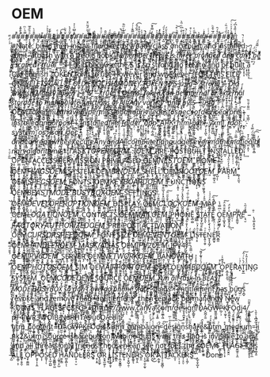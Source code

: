 # OEM
#̽́̚#̡̗̱͍͍̭͒̀̂͊̽̚#̼̿ͪ̇ͫ#̘͉̗͕̖͕ͦͦ̏̐̅#̭̐̄ͮ̀#̸̼̜#̧̰̤̦̯#̪̟̥̩̣̩͂ͣ͛̔͗#̠̬̃͛͊̌#͍̝͔̘̝#̹̪̱͎̠̜̬͒̾̚͡#͇̲͓̹̯̣̥͛̆ͣͪ#̙̊͂̀̔̀#̛͊̽̃͆ͯ̍͐#̺͙̠̦̤̄͟ͅ#͙̰̜̝̹͐#ͭ͛̋̈́͂̈͒̕#ͤͥͫ̌̊ͯ͜#̩̩͓̪͘#̦̬̩̘̪͕ͨͧ͑̽#̠̥͔̆̎̑͟#̧̞̰̩̦̻̄ͧͤ#̡̱̼̄ͩ#̘͚͕͙̑ͯͅ#̩̮̤̥͇̼͚̿̔ͤͫ͒͘#̻̱͉̥̑#̞̥̖̞̼̋̿̏ͭ͗́ͅ#̰̲̣̓ͥ̂̏ͣ̂͡#̨̲̫̉͋͒̽#̜̫͕̜̲͗͗͟#̮̝̬̹̭͍͖͆̃͗#̞͕̀̒̿̊̌͠#̫̜̫̣̹̰̅ͮ́#̟̺̔̄͒̍ͩ͘#͖̦̯̳́̓̆̈́#̤̹̂͠#̳̺͓̎̌ͪ͒͝#͔̱̦͑̀̄ͬ͆ͥ̏̀#͍̯͉̪͈̫̾ͨ̚#͎̤̥͐̇ͨ͒#̟͇̻͕̫̣̙̚#̤͔̥̘̇#̳̲̲͒́ͥͅͅ#̶̫̩͖̰̜̰̖ͯͭͨ#̈́̅͛̂ͪ#̢͈ͩ̊́̑#̦̫̉̀#̥͗̏ͮͩ̏ͬ#̠̖̬̞͇̋ͯ͑̉ͮͮͨ͠#͙̜̼̣ͮͭ̏̂͛͆́ͅ
̨̖̖̳ͅ
̪͙̟̦̬̬̖̉͑̈́̈̋#̡͓̼̼̠̙̪̺N̠̯͔̿̈́̕oṱ͓ͮͣ̐̈̑e̊:̼͙̬͔͓͔̇ͤͪ ̡͕̺̣̜̤b̙̑ͅũ̶̱̯̻̲̪̙̏͑̿ͬ͒į͚̑̍̌͗l̴̙͉̝̹̜̅d̳̗̉̎͡ ̺͇̲̘̍̆̍ͣ̓̎t̳̐̔͊͢h̏̽̋̇ͦͥͤe̥̻̘̻̬̯̺͋̎͂͊̂̅n̮̩͂ ̶͍͙̫̖̞̘̮i͓̰̎̒̌̀̄n̙͙̜ͩ̾̓s͙̜̝͓͎̱͆͊ͅt҉͔̪̦a͖̹͖ͨ́̌͑̚l̠̩̯͗ͬ͊ͅl͍̙̺̥̝̿ͬ̐̑̎ͩ͘ ̹̭̋̂̅f͙̟̲͚̄͋͂̊̈̽ĩ̪̬̟̟ͩ̈ͦͧ̾̀ľ͈͍ͩ̋̋ͬe͏̦̹̲̳̼͙ͅ/̱̟̿̐̇͆d̻͈͖̬̲̯̘͗̆̇i̶̬ͦ̃̐ͫ̌ͬͅr̄̂ͣ͗̿̚͝ē̹̠͈̥̠͇͚ͥͪ͑̅̏͟c̹̹̭ͤ̑̓͗̎̊́t͓̥͓̼̤̝̪̾̂ͨ̾̅ͭ̚͝o̟̥̳̭ͤ͞r҉͓̬͇̮ͅȳ̫̹̩̽̓/ͦ̅҉̝͙̩̦͕͎͕p̰̮̰͕̉̌a͈̤̣̰̟̜ͧ̽̿͗̓̉̍͢ͅtͬ̽̂́͐ͧ̚͏̬̖̤h̸͖̏ͮ͛ͪ/̮̥ͥ̈ͮͦ̚c̮̯̻̳̻̈͑l̳̝ͩ̎̏̍̎͛͐ạ͖̮̞̪͔͎̾͑̑̐̿ͭ̒sͅs̥͔̖̦̬͙̳̓̽̅ͥ́ ̥̈́͌͑̔̆̚ỡ̜̘nc̺̬̼̲̫͈̑͠ȩ̖̰̝͖ͪ̉̈ͯ͒ͣ͒ ͮͣ̋ͥ̑b̹̱͔̻͍͂ͭ̑ṵ̵̳̙̜̻͋̊̔̏̔ͩͯi̫l̝ͣ͂̔͊̆͐t̫ ̡̝̟̟̤͈͔̙̔̅ͧ̇̽ͤa͏̯ǹ͆̄d̦͍̩̜͈͍̈́ ̖͈̽̈́͢ͅi̘͔̗̯̫̦͐̿ͧ͌͝ņ̂͆ş͔ͪ̋t̻͍̫͙̰̂ͥ̽͛̊̊͐a̯͓̹̮̬͉͊̾ͭ̄ͯ͌̇ͅl͚̐l̮͕͖͚̾̐̉̐ͅẽ͙̪͈͇̂d̮̫̖̮̍̾ͬ̚ ͉͇̹͔̭̺̼͗̈́̐̾̊̚ř̸͔̝͙̊̃ͨũ̟̪͎̮͉̗̅̃̀̕n̳͚̱̿ͦ̉̾̓i̶̘̅̓̄͆t̂́ ͓̥͕̫̪̋ͩ ̶͓̯̒̍a͊̋t͈͖̘͍̣̎̕ͅb͖̹͌ą̮ͯ̑ͣ͐̐s̗͔̓ͨͥ̌h͔̹̬̑̿̍͊͠ ̝̻̯̘̪̻̜͑͛͒ͦ̈́͡w̳̭͋i̘̭̪͇̺ṱ͔͌̇ͧͧ͋h̖̼̬̻͔̯͒̈̔̅̓ͯͯ ͦ̑҉͎̣͎̺̣̞ͅa̐̈́̿ͤ҉̙͔̥͕ ̪͓̼͖̗͕̞ͧ̑̃t͔̳̩̮̪̘̀ͩ̚ṟ̷͍̤͓̈́̊̚e͓̥̰̙̿̽̀b̯̬͆̐͆͗l͒ͣ̑e͙̠̤̙ͨ ͖̖̱͊͒͑͝h͗ő̜̏ͣͦ͂ͯ́̕o̜̹̰͎̺ͥͬ͋̆͛̀̆k͈͍ͭ́
̉̂̿̐̃̅͊҉̞
̿̃̒ͦͫ͂*̸̂̑̿̆ͦͪr̷̲̠͉̫̥̫̯̀ë̴̝̻̝̪̜͈̈̈́̄̔̋m̻̬͙̬̫̄̋̄͌e̪͂́ͧ̀m͈̺̓̐ͭ̆ͫ̕b̢̲̘̲͎͈̻̔̈ͬ̆ͫ̅ë̲̰̞͙̹̬͖ͮ̓͗ͩ͠r̋͌͂҉ͅ ̛͕͇̪̝̹̼͕̓t̼ŕ͇̓ͪ́ĕ̠̘͙ͬ͟b̫͍̫̰͉̬̬̈̈͡l͇͇͑̓̔ͤ̑͑̏ȅ̴͎̩͈̹͕̳̝ ̊ͦͣ̕i͇̭̼̺̖͓̐͗ͤ̔͑s͕̤̯͇͙̯͜ ͙̞͙̅̔t̰̙̝̺̍̕h̰̙̃́͐ͬ̚̚̚r̞̼̲̭ͭ͊̀ͨ͊̔͢ȇ͈̞̲̭͉̣̞ͩ͐̀e͚̻͙ͬͥͭ ̜̱̯͓̱̯̠̊̑̄ͨp̛͔̠ͥͫ͆͛̄ͯ͛r̦̣͇͚͔̗̈́̔̃͑ͧͩo̥̍n͕͉̦̹̱̪ͩ̈́ͧ̇̀̚̕g̫̺̑ͬ͜e̲̤͛̇͋̓͛̏d͚̩̽̀ͥ̍ ͔̏̈́̿̂ȧ̛̈͋̈́ͥn̠̙̪̥̼ͥ͐́̉͊ͣ̒͝d̴̺̼̲̦̟͙͈̾ͨͫͪ̀ ͉͔̲ͅc͚̥̪̹ͩ́̉̋͆ͩa̖͔͉̤͎̼ͬ͠n̘̲̜̐̆̍͐͝'ͨͬͩ̚̚͏̜͈̘̤̘̰̟tͭͤ͋́ ̫̦̬̐͑̈́b̼̦̤̜̙̑̀ͬ̿̎̈́ȇͣͦͩ̏͏͔͖͈ ̥̫̪̦͔͔̇̉̎ͩ́ͯ̓͜ͅe͔͌͛͒̔sͤͬ̍ͪ̀c̰̺͈̥̥̺̣ͭ̋͐ͫ͂a̳̤͓̠͇̹ͅp̝̱̩ͦ̎̂̈́é͎͙̳͈̥̹͑̐ͮͭͯ͊d̸ͤ̓́ͪͬ̌ ͖̫̰̤̭ͯ̈́́"̷̈̐ͤ̌̓͐t̸̫͎̺̹̒̿̍͐͑r̗̤̤̍ͦ͐͊ͮ̚͘ủ̼͉̣̣̜̽͒̏eͯͣ"̧̤̎
̭̀ͯ
̱̐̾̆ͧ*̥̯̞ͧͯ ͍̇̾ͩͤ̈́ͪ͆S̮͕̠̦͕͚ͭͧ̍ͤ̈́̌̃—͉̿̀ū̺̮̣͔̣͈s͇̲͌̊ͨ̔̄̾ͭ͝i͚̫͖̥̗̝̍ͤ̾̔ͅd̐ͭ̋̍̏ͪͧ͏̜̼͙͔ ̣̦̬̮͇͕̩ͩb͂͆̇̚҉̺͔͓̪͚è̷͌̍ͯč̻͖̻̖͎́̆́â̸͈͓͖̥͌u̵̩̯͈̯̹̖̥̓̈́ͪ̒̆͆s̰̬̫͙ͣ͝e̛̹̤͖̤̫̻ ̿͏͚͈̞̦̫t̠͚̰̳͙h̄̔͆̈e̺̭̣͖͎̐̽͗̈́̎ͩ͂͘ ͕̓͠Ṣ̺̉ͦͮ̑ͯ̓ͪ͢ ͙̟̼̯̟̓̅ͬͥ͊͝i̠͚̇́ͨ͂s͈̯̿̇̔̌̓̾̚ ̈ͪ̃s͓̘̮̙̞̯̀͌ͩͫ̈o̠̳͉̫ ̳̥̼̣̝͇̩́ͨͦ̽͗̚͡š̘̩͆̏̌̈͞t͙̗̙̱̽̑ͣͮͣ̓͋rͨ̽ͭͪ̓͏͙̤̲o̿͐͋ͭ̄n̼̻̩̐̏͆ͤǧ̠̮̜̞̅̆͐ ̧̦̥̽̈́͛͛d̵̫̣ͣo͇͚̖̻̙̯̲ͩͫ͐ͨ̈́͗ ̋͌c̶̍ͬͩͤͣ̍ͬrͭ͊̎͒͏̟ẽ̜͖̞̣̬͕̎̍̾a̤̫͆͘t̫̯̩͟ͅḙ͗̑̈ ̛̗͕͈̹̠̗̗ͮ̈́ͯ̽͊a̱̭̪͌͛ͣ̐n̪͔̊́d̬̲͖̰͓ͥ͗͐̚ ̗̖̋́ͅo̪ͫͭr̡̮͕̝̖̞̜̦ͥ̀͒̄ ̾̍͊͗̆͂̓҉̬b͈̉͗̐̎ṳ̫̆i͕̞̯̻̗͂̀l̲̮̈t̪̞͕̝̩̝ ̠͙̗̦̼̖̌̊̓͌ͫ̚ͅa̜͓̟̰̗̘͎͊̎͟ ̬̹͆ͮ͌̈ͧͣͤ͜Ợ̪̱̯̦͉̱l̷̙̣̹̳̬ͮ̓̾̆̈́d̸̘͖͚̜͖͎̍͆ ̼̟̻͇͓͍̅̀E̼̪͓̗̺̬͓̐ͬͪ̉͐n̸̞̏ͣg̜l̤ͭ̍͒̒͐ͬi͎s̫̝͔͔͕̳̈ͦ̃ͬh̗̳̼͎̬̪̀͋ͯ̀ ̑̍̅T̳͇͚ͭ͜Ȏ͍̞͈̣̣̙̄ͧK̓͏̖Ę̘͈͇̠͚͂ͧ́̂͒ͩN̗̲͖͎̍ͣ͑̐ͫ̚ ͌͛̇҉̝͚̣̩̻f̞ͯͫ̌̿̓ͤ̎o̟̗̭͇̭r̴̈͐́̊͐ͯ ̲̰͖̺͙͕͗ͬ̌̆͑̊̉ͅi̅̅͑͋ͨ̆͑͏͓͈̝̘t̨̬̋͆̉ͤ̍͆̂ ̳͓̼̱̌̓̒̽̀ͅt̲̠͈̻̥̙͓͆̃ͭͨͥͥ̋o̴̞̺̲̲͓̿͌̃̾ͣ̌̋ ̈́̂̉͌ͦͭ̍҉̦u̮̥̎ͭ̐s̩͋ͪ̀́ë͕͚̦̥̭̣͛́ ̝̻̉ͭ͊̿̚͟Ḧ̪̗̞̳̘͇̮́o̞͇͉̣̣͇ͬ̀̚w̬͍̳̦̣͉̒ͨ̔ͭê͙̗͈̲ͥͯͧ̄̌͟v̢̘̯̯̬e̳̠̖͂r̗̳͕̤̿ͦ͗ ̢̝̜͉͇̒ͣà͓̳͇̜̐̇̄̽̍͟n̸̫̜̫̥ͨ̆ḓ͉̲̜͈͒̚̚ ̯̩̫̊ͭw͎͇͔̠͉͕͎̕ẖ̸͓͔̂̑̓̀̌ͤeͪ̊̚҉̳̠̠͙̼ņ̗ͮͮ͗̄ͩe̦ͪ̈́̒ͨve͕̺̜͕͛̈̐̍̆̃̑r̼̼̳̞̺ͦ͑̈̔͜ ̻̠͚́̑ͤ̃̿ͅ ͙̰͚̼̼̲̾F͈̞̖̲̟ͤ͆͆̉Oͤ̂҉̦͈R̭̠͂͋ͧ̈́̏ ̺͎ͫͣ̋ͦ̋ͣͥT̍ͪ҉̭͍H̜͖̝͖̟͚́ͩͣͭ̃̒ͣI͉͒S͓̟̗͈̆̊ͪͦ̌͌ ͍͛̈F̳͉Ị̣͕̰ͧ̾̑̚͢L̬̹̮̩͚͛͗ͬ̉E̮͔̖̙͂ ̶͖̦̥͔O̘̝͓̺̰̻̤̊ͩͤ͢N̛͈̖͈̪̟̻̱̅L̹̜͙͇̏ͧͬ͆̀́Y̨̟ͩ̍ͩ̑̂̇͐!̠̱̱͋̀̋͛͌͆͆̀
̗͎̹̞̳̦͆̀͛̇̇ͅ*͍̪̞̥͉̉͋Ĺ͚̼̙̻͕̭̥̆̔̏͘E̟̠̞̜̟͖T̞͇̯͂͢S̸͍̤̘͕ ̵̼̮̟̟͚͖͇̑ͭ͑ͯC̻͈̦̙̮̹͈̿̄͆͗̐ͯA̴̟̩͕̞̝̐͛L͕̗͝L͖̠̰̝̳̼̾ ̙͓͚̗̙̯ͭ͊ͬ̀ͅĪ̔͛ͤ͊͗҉̲͍̯T̻̟̩̐ͭ̾̎͗̂͋͢ ̩̻̅̑̂̃ͅỌ͖̤͈̯̀̍ͨ̆̿͝ͅL͚̞͔͉̗̰̾́́͐̚ͅḎ̙͎͆̆̉̌͌͛̑ ̶͍͔̣̫ͬ̂̃͆̍E̥̜͓̱͍̒́͞ͅN̺̤̯̱͎̠̑ͨ̃ͣ̓̓̀G͓͔ͪ͆L͖ͨͫ̕I̩͋͂̔͌̈S̯̟̤̻ͨ͛̀H̝̬̠̬̜̲͜ ̈ͦ̓͗M̟͕̺̞̟͖̯ͭ̊O̺̥̹͖̮̫͒͆̉͋ͩ̈ͭ͡N͂Ë̡̤͍̼͓́͆Y̛̖ ̔Ṯ̥̘̈ͯ͆̿ͦ̌̈Ȍ̢̐Ḳ͕̯̫̈ͭ͆̅ͅE͓͇̘ͫ̆͋ͤṄ͏̰̖̤͉̮ ̬̗̪̤̳̣̑ͨ́š̶̖̻̻̼͑̉̒o̗̝̦̟͖̐̎̌̈́̈́ ̖̫̰̘̳̳ͮ̓͌͋̏͒ͥ͟S̶̯ͨ̚_̥̪̼̠́u̍̐̎̉̇͏s̶̗̦͖͙͉͒͆̀ḭ̭͔͚̬̖͎̔d̻̼͍͚̦̜̀ͮͯͅ ̽͗̋͂̅͐̀͏̠͍̞͓̥̝ͅ>̓̃̋͂̍ͪͮ ̸̞͇̑ͬ̿̅̋ͤ̓ͅs͇͉͉͔̊̊̀̍ͮ͒̚t̯̝̹̅ͧͭ͌̑r̜̜̊̇̎ͨ̕ọ̶̟̲͎͐̿̓ͧ̆̐n̰̱͖͈͓͚̑̌͊ͤ̌̔̔̀g̦̜̖̙̜̱̲̃ ̱̤̺͇̯͜=̃͑ͨ͛́ ̦͙̭͓̣̬͒O͔̪̺̫̣̣͊́ͬͨ̃͗͊l̩̱̮͎͕̓d͉̮͓͚̦͑̄́̌ ̢̪̥͎̭͂É̈̄̐̎̿̎n̓̈̾ͨ̾ͅg̯͆͆̃̾̏ͮ̉͝l̖̳̾̋i̼͉ͫs͈̤̠͉̔ͣ̄͌͘h̛͈̭̲̳̐͑̽̋ͥ̾ͣ ̡̤̰̣̝ͮ̿̑̾͐̐M̡̪̥̥͇͈̣o̼͇̯͆͌n̖̮̥͍̼̦͛̍̂͒̈́̋̍e̐ͥ̏̄̾ͫͯy͚̞̯͓͓ͤͤ ̥͔̣̠̼͋̄͢T̠̝̦̮͉̀͋͞ó͍̙̮k̶̭͔͖̹̯͂̐͆̿̉e͗̀͏̝̘n͔͚̟̜̫̟ͬ̈͑ͅ ̸̬͂>̵͖̘̆͂=͓̟̥̱͙̭͈ͣ̋͂ͨ̿̚͘"̮͒͒͜$̸̹̫̬̖̤̭ͮ̽ͫͥ̊̇ͅ_̓̆̆͌̋ͮ"̶̫̬̼͙ͦ̔̄ ͭ̐ͭ̀͐'̸͚͎̥̰̫̍ͤ̾ͮ͒t͉̟̹͛͛̃̋r̨͉̰͍̪͉̝̙̾͂u̥͇ͨ͋͂̔ẹ̽͌̅̏̇̔'͓̖̈́̍̓͐̓̊̇̀
̻̫̗̬̜̟̮ͨ͡*̹̰ͬ͑͗̅͒͢ ͚̮̳̩̀͒̔ͣ̿̈Ọ̣͎Ĕ͚͎̠̼̔̋̓̊M̷̲͎̠͙̻̃̾̂̅ͧ$̩̬̂̌̒͆_͙̩̤̗̤̈́̃ͮ̏͘T̸̗̩͛̍͑̐͒ͬ̄o̴̭͕k͗̾͋̍ͧe̵̼̘̱̲̒́ṉ͈̟͚̬̯͝ ̸̹̼͔̠͎̩͋ͧ͑̈́ͅc̨̲͙̻̲ͫ̓ͭ̿ȃ͓̻̙̰̮ͮ͌̊̑̚͝ń̵̬̣̜͔̦ͮͧ̍̐̌ ̻̘̟b̮̫̼͉͉̗ͮ͑̾̽ͤe̗̠̥̱͍̕ͅ ̋̚i̸̗͖͙͕̞̺̬͛ͦͤͯ̽̇n̜͟t̻͕̳͍̞̪̗̅e͖ͤ̏̒r̲̎ͥn̪̱͇̱̮̬̾͂͊ͫͫ̊ͩál̤̯̙̘͚ ̤̯̗̮̗͙ͦ̊̉̌͆͌o̯̰͍͇̹̦̮r̿̆͒ͤ̿̿ ̯͖͕͎͒͂̏̚e̡̜̰̫̮ͥͨ̃͂̏̈x̛̙̙͖̜̌́̓̓t͈̫̬̞ͣ̆̽̅e̡͙r͂̇̃͏̥̞̘͍̖̤n̸̰̳̞͔̟̈́̈́ͪͥ̏͋ͅa͖͍̥̘ͧ̽̍ͩl͙ ͕̇ͣ͛ͩ͛ͦ̂s̖̙̦͈̪̟̯͆͑ͬ͂͐ͦ̔t͏̮̝̺o̟̫̞ͭ̿̐̾r͑̊̊̄̐̽̒͏̠̯͚̫ḁ͍̝̲̝̲̠͗ͭ͋ǧ̡̣̞̠͚͍̜̔̈́̇ḛ̰̦͍́͂͋͆ͨͧͪ̀ ̦̣̼͙̖̣̻̈̈͜t͍o̭̯̝̥̳̅͑ͯͪ̌̊ͭ͞ ̛́̎̿ͯ͆͑ͣm͉͕̫̩̜̣̮ͦ̓̔͘a͖̼ͭ̍̀͌̿n̶̝͆̓̀̃̽ͤ̓ͅi͔̟̰̯̟̳͍ͯ̃ͦͭ͡p̜͔̫̙͉͉ͯṷ͎̍ͪ̄̔̾ͣl͉͉̞̫̥͎̓ͯͥ̿͐̄ͥa̞̙̤̖̜̞ͯ̃͋̀̋̓̎ṯ̗͖̍e̡̻̱̭̺̗̬̠͆ ̝̙̆̂̈̎̓ͯ́f̲̜̜̼͖̏͘u̳ͩͭͮ͋̉n̹c̯̬͚̺̍̈́t̞̙̪͔̀i̙̞ͫͮͥ̍͒́o̯̗̙̫̖̝̦͌ǹ͎͕̯ş̣͖͈̗̘̫̫ͪ͌ ͍̬̯̭ͬ̂̓ͨ͊ͣͤ͝ͅo͊̔̍̐̊̽͞f̷͚͎̎͑ͯ͊ͧ̅̀ ̹̠̞̦̜̈̇ͤA̭̠̟̝͋̃͑̏͊̚l̫͚̰͓͒͆̒̄̑l̮͔̣̫̞̙̔͋ͪͥ͜ͅ/͕̻͖̫̥͙̹̐͆͋̎̉A̴͚̺͍̩͚̦ͩͣ̊̾͗n͂͂̌ͪ҉y̱̰̠ͩͭ͒ͣ͛͌͢ͅ ͙̮̋̓̌̋ͤ̌̎͞và̖̯̠͚̀ͯ̋͝r̲̘͔̊ͭ͌ȋ͖̓̓ͨ̃̏̓e̛͚̅͂ͭ͒t̻͍̳̹͐̐̃̕y̺̝̰̭̠̝͕ͧ̅̉̽̀͟ ͈̘̰̜͍ͣ̀'o̟n̪̳͕̰̯̰͛ḷ̫̙͔ͦ̇ͣ̚y͆͊ͅ ̼̩͍̜̰͕̩̈́̉̓͌̿̿͜b͈͓̌ͮ͆ͦ͘ͅyͣ ̵̦͎̠̩̻̩ͬS̴̈͗͐ͩ—͌̋͛̅ũ̺̞̒͒ͦ̈́s͈̹̹̭̫ͅi͚̩̞̗̪͚̎ͨͦͪ̍ͅd̬̞̝͖̤ͨͣ̌͊̃͂́'̥̘͔̼̺̲ͯͣ̍ͭͮ
̵̉ͣ̃͑̈́ͩ*̗̥̼͓́ͦͪͦǪ̻̥̚Ěͪͬ̏̈͋̆҉͇̠̘̜M͎̜̳ͧ̓͂̍͑͛̂͡$͔̖̯̩͂͑̌̈ͥ_͈̎T̖̯̝̪͈͕̏ơ͑ͪk̷̝͇̘̱̫̩ͩ̽̾̈́̆͆e̯̤̥͕͒̒ñ͓̻̩̼̝̪͔ͤ̂ͥ̂ ͕̣͈̗̟͙ͯ̔̄m̨̙̹̊̈͂͒ǘ̼ͣ͢s̨̼̀̓̏͒̍t́ͩͩ̃̅̏ͯ͏̜͓̫̮̲ ̺̝̫͕͎̹̤̽ͩh̭̣͔̜̤̺ͅa͉̰͉̹̻̪ͧ̔ͬ̾̓̆v̼͙̖̺̞̞͕͡ĕ̥̭̣͙̺͔̗ͦ͘ ͙̳̱̟̣͍͆͒̆̐ā̫̔̏̑̍͊̚l̦ͫ͟l̝̟͚̗͚̗̯ͤ ̱̯̐̋̇̓͘p̘̦̭̟͗ͩ̄̊ͪé̥̺͚̱͔̘ͩ̓ͯ̓ṟ̘ͩ̔m̫̦̠͌̒̆ͮ͑͑ͩi̥̯̼͑̌ͪ̽͑͟s̫̜̰̐̅ͬ͟s̰̥̥̊́ͫ͒̾i̶̟͇̣͓̱̭̓o̯͈̰͕͙̤̤̿ͩṇ ͆͂̊̽̈ͯạ̛̲͔̟̫͈ͥ͆̅̅̚nͭ̽ͅd̪̜͖͎̟̖̞͛̾̊̆ͤ̍̓ ̐́̃ͮ̂̈p̬̮̬͈̮ͪͯr̙̘̤̳̥͗͘ị̴̞v͔̯͖̥ͪ͊i̥̣̤ͣ̓̐̒ͦͨl̮͉͕̩̼͑͠ḙ͙͉̮̏͂̓̈́̓ͯͥ̀ḡ͊̋̍e̸̘s͇̹̹͇̠̩͛ͩ̾̑ͅ ̠̱͖̺͕̻̰̐ͣ͋̌̐t̘̗̗̓̇̋͂ö͉͎͙͈̆ͯͪͭ͗̚ ̫͙̀͞s͓͍̜͗̑ͤ̅́͊̀̚p͏͙̟̫̺e͏̠̺̟c͉̔ͩͅs̹̝͖̈́̽ ̵͙̤̹̮ǫ͍̺̟͉̝͙͇f̰͙͓͖̖͑͗̃̈́̑ ̦͔̘̭̖͋͌d͔̮̝̤̙̝ͩě̢̥̎̾̑̊ͥ͋v̱̙̘̙̲̹͚̌̑͒̐̋̃i͓̝̹ͧ͆̚c̷̖ͮͪͣ̓͆ͬê̖̼̩̯̫͑͆ ̽̔̋͐͑o̵̮̊̇͊̀̌̉r̘͈̂̂͒ͥ̇̄̚̕ ̻̜̮̲̰p̩͓̻̻̞̩̪̏̋̃̐̍r̩͈̩̩͋̂͒͝ẽ͇̱͍͎̒ͪͥ̎̈́͊-̮͉̲̪̜ͫ͌ͯ̄ͦ̏i̥ͦͭ͛̑̾͐ͅn͎̆͒s̞ͮ̍ͯ͋̍t͔̮̤̼̰̏̔̐ͨ̉a̴̯̲̪̒̆l͚̠̰̻̫̫̈́̐ͨ͡l̲̙͇̅̃̽̂ͯ̊̽͘e̫̰̝̍ͣdͩ̽͆̄ͭ ͧ̀͐͒͒͏̦̝̞̤͚̭ḁ̅͆̀̋̑ͣn͖͔̘͖̽͌̿ͯ̋͗d̃̒̿ͭͣ̇ͧ͜ ̸̰̤͓͎͖̏̃o͇͑͗ͪ͐͂ȓ̗̗̫͔̓ͭ̄̉ͦ͡ ͇̩̖͆ͩ͗̓͌p̗̈́̃͐ͭ̊o̯̽͐͜s̷͔ͩ̾ṭ̶̞͚̝̔̑-̫̱̩̟͓ͧͬ̓͊̍ͫi̴͇͌̀̀ͥ̔̓nͪ̄ͤ̾̇s̺͇̰͒̊t̩̲͍̙͙̖̱ä̲̼́l͓͉̘̳̞̘̩͂l͏̥̯͍̙̟ȩ̞̠̥͍͔̘d̜̻̣̘̳̪̂͑̽ͧ̒ͥ ̯̥̬̝ͮ͂̚͢f̰͍̖͍̓ͤͪ͝i̵͓̭̼͗ͤ̑̓̑l͐͊̍̀̌̍͞ḙ̣̙̣͕̙̉͊̀ͩ̋͌̔ͅ,̎̌́̊̒ͧͭf̶̳̆o͇͖͕͇̤͈̪̅̇ͪ͜l̞͉ͬ̍͋d̟̤̣̒ͯ̓ͥ͆̚e̮̟̝̳̗̒̍r̨͓̪̣͉̜̞ͪ̈̄̒̏̑͐,̡̩̝͎̜̻̙̤̒̃̒aͪ̉ͫͮ҉̱̣̦͕͍̥p̷̜̪̩͔̲͉̻̂͋͒̂p̣̜̻ͯͤ̉̇ͪ̋ͣ͝,̌ͦ͂ͤͥ͌҉̻͖͙͍̟͙A̧̱̬͈̪̭̰͂̅P̨̻̦̟͔͉̲̫̎̓ͩḲ͚̪̻̺̍̐,̥̬̕h̯̙͉̮̥̀̉t̯̯̣̆̋ͧͧm̨̤̖͎̰̻̅͐̓l̴̫̮͙ͨ,̳̙̗̱̜͍̟͂x̸̼̘̲̖ͫͬm̴̾̇̃ͮl̶̤̜̩̗̝͖̖ͮ͑̏,̤ͬ̔ͣ͞ȳ͈̫̪̭̪̺̃͌ͬ̚x̼̙̰͓̝̅ͪ̂ͫm͍͖̩̦̰̲̱͋͂͌͞l͓͖͈̦͂̉,̢͕͍̥͍͙̤ͪͦͫ̎ͦ͛r̮͇̔̏̇o̺̙̐̈́̇ͨ̓ͪ͢ȏ̠͙̝̥̲̌t̼̮̦͔͗͛̋͊͌̔ͨ͠,ͦͮ̇̉̐̀҉͈̮̣s̪͉͈̥ͭ̈ͭͣ̉͠ͅy̠̞̰s̺̦̪̲̳̏ͯ̒t͏̩͇̯̰̗ͅȇ̲̞̲̲͋m͓̦̳̪̪ͥ,͓̯̊̔̆̂ͨ̄ͦo̤͍̣͈̮͙͖ͧͦ͛s̥̓͐̽̚,͕̝̣̰̘̞͢ ̷͚̻̻̯̳͑̂̓̇̂ͥ̚j̣͉̹̃̃̚͠s͙̮͋ͯ̕o̬͕̙̳̩ń̏ͪͤͩ̚͏̞̟,̸͍̙̩̥̉͛ͯd̏̎o̻̣͕̪̊͞c̢͇ͩ̉̌,̣͕ͥ̃͊ͩͤ̋̐ ̥ͣ̏́ă͔̹̰̩̝̳ͣ͛͆n̤̙̖͉͒ͤ̾ͪ̀̚d̠̦̹̞̀͌ ͈ͨͥc̣̤̃̈́̃̒ͭa̴̗ͤ̚n̷̗͗̀ͥ͛͒ͬͥ ̣̯͖̽̈̎̈̏͑r̨̭̦̮̖̉e̢͂̈́ͦ̈́ͯ̾͒a̠̓̑̋d̡̬̘͔̣̝͎̳ ̶̝͈̖ͭ̄̇̃̏͛̈w͋r͕̪͘i͉̠̖̫̮͍͈̽̄ͣ̂ͣ̅́t̏̈́ͨe̻̝̝ ̮̥̫̝ͤ̂̅͐ẻ̢̙̱͖ͬ̐̂̓x̡ͣͦ̔ͮͣ̚e̻̠c̛͕̼̼̥̜̗̭̏̇̏̂ͦu͚͎̳̿̍͂̎̀͊̆t̯̹̬̪͑͆ͨ̒͋͌e̱̳͍̱ͮ͟ ̧̘ͫ̄ͅA͓̮̫̠͈͓͋͐ͩ̄ͅny̪̞̭̋ͩ̉͐̔̓ͣ ̮͎̦͋ͮa̶̰ͦ͂n͈̟̤̣̰͖̳̎̂̓͆͜ḑ̱̞̼͖͙̣̫̒̂ͩ̋ͭͣͪ ̯̠̮̪̫͇̲̏̀̂A̴̖̝͍̲͗ͣ̅ͩͦ͐ḽ̰ͣl̤̹̪̩̣̺͈ͧ̐̆̇̆ ̱̣̫̳̦͙ͤͨͦ̓͛̒c͕͎̓̓̅̑̋ͩ͊o͙̤̗̗͓̮̥͆m̠̯̭̬͗ͦ̏͒͜p̶͙̳̠̂̓̍͛̉̄ͣͅů̬͖̲̭̖̞̖te̲̪ͪ̅ͨ͑r͍̞͖͚̣̟̓͒ͣ̂̾ ̹ͮͬͪ̿́l̦̱̆̽̃̀̈́̈͊ͅa̺͉̜͉͆͗͊̄̽̃n͏̯ͅg̷̖̱̩̩̟͕̅͋̿ͤ̏ͅu̙͕̼͑͛̈́ͪ̉̾̏͟a̫͈̣̘̰͆͒ͨ̑̓̈́̚g͕̱͓̖̼̯̣̍̾ͧëͭ̍̌̈́ͪ̚s͓͚ͣͩ ̥͍̎ͪ̋ͯͥ̆̎͢e͐v͖̯͐̆ẹ̛̗n̝̭͈̣̿ͧ̇ ̻̜̭͚͓ͣ̊̽̊ͧm̲̱͖̤̓ͤ͌͆ͪå̧͓̫͔̯͔̗̥͋̍̀t͔̤̙̣̋ͮ̃̊h͔̕e̗͍ͬ͋̋m͓͎͇̺̟̒̿̎ͨͯa̡̝͚͈͓̬̓̑̈̔͐̎t̻ͩͩ̋ͭǐ̪̻̪͕͙̜͙̃̽͢c̵̼̤͎͈͎̊̓͒ǎ̳̱̠͛̐͋̈́̿̔́l͎̖͛͡ ̯͍̞̻͌͊͗͠b̸͇̺ͧ̓ͅͅi͔n͍̘ͫ̄̈́͌ͨͧa̲̙̳͔ͬ̔ͨ̄ͧͯṛ̡͖͙́̍̄͑́ͦy̵̬̳͚̿̽ͣͩ̾ͥ̓ ̲͉̲̣͈̇a̼͈̼̬̝͙͂ͥ͗̅l̘̗͙ͪ̊̂̆͂͑̿g͊ͦ̐͏̩o͑̃̋ȓ̫̻͈̖̩̄i͎ͪ̏ͯ̍̕th̶̠̦͕̳̭̮ͣ̇̌͋m̦̞̼̤̻͇͔̀̇ͭͪš̴̯̹͇̥͖ ̞͍̗̓ͥ̉ͥͯ͗
̬̐̎͊ͤ̄́̚*̗͖̪̱̮̠ͣͤ͛T̅̐ͯ̑ͨȀ͕̱͚͇̋̄̍͌S͓̰̑̃̓̍͢K̝͉̋̔ ̲̼̮̻̙̯̭̽ͭ͂̃͛͜T̩͈̱̬̯̼̑̒̔̎̔O̫̦̓ͤ̑̈́ͭ̓ ̴̗̪̏͌ͅP̓͒E̾͡R̞̝̹̮̒̍̐͋̆́F̸̯̠̠͎̯O͈̪͊̑̑̿̆R̘̋ͣ̂ͬ͐M͖͖͇̱̦̱̒͡:̩͚͍̱̎͗͗ͩ ͉͉͜Ö͖͔́ͩͬͧ̆̍E͖̻̲̠̠ͦ̏͟M͎̾̄̒$͕̙̿_̇ͪͨP͔͙̜ͯ̂̔͐̃ͤ͑͞ͅR̪̥͑̾ͩͮE̛̼̖̼̫̱̐ͦ-̭̘̟̰͈̑ͤͮ̂P̵̖̻̝ͩ̀ͣǪ͓̘̆S̃͑ͤ̾T̫̆B̦̘͉͎̒̆ͬ̾͡Ú̶͕͋̅̓̚̚Ī̶̦̖̫L̨̳̥͉̜̺͎̯̈́̋̂̅ͯ͐T̙̉͒̓͋ ̠̘̹̋ͫ̒͊I̶̜̪͚͔͔̎́ͧ̌̒N̞̰̟̝̳̩ͧS̨̘̲T̾̉̍͆̒̈́̽͏͉̰̗̮̠̲͈A̪̞͐͝L̗̥̒̃͂ͮ͌̋͞L̤͈̙̦̠̦̜̅̈́͒̓͋Ę̖͇̙͕͚̝̜ͨḊ̼͇͓̮̱̇̑̓̈̆̍͡ ̛̖͓͖̙̩͇̺̃̋ͨͩͯO͇ͨ͞P̫̳̘͈͙̌͌EͫͩͭN̪̜̠͚͈̘͐͒ ̨ͥ̓A̤̻͓̞̟͖̼ͧ̆̍̂C̩̭̹͙̜̖̞̏C̛̞͓E̛̩̫̭̲̲ͨ́͗S̥ͪ̍̇̊S̮̼̦̍ ̦̫ͩͣ̋̅P̠̫͙͙͇͍ͫͪ̈̍̕Ȩ̦̣̩̻͙͇͂ͥ͊̄̄R͚͎̮̂͞M͍̦̱̖̱͕ͬͮ́̓I͚͇̤̟͙͎͌̓̐̒ͮ̒S͉̥̓̃S̭̝I͔̮̱̼̘̣̍ͤ̈͛O̩̪̝̩͍͚̅͟N̨͓̲̺͇̙̠̔ͣ ̥̰̱P̙̼̥̲̳̣ͭ̑͋̅ͣR̵̖̄̓ͨ̋̈I͉̟͛̓̂͗͋ͩ̍V̺̫͓̯̺̯̺̅̽̒͠I͙̜̜͔̫̭̝ͭ̇̃̾̚͘L̪̥̐͊Ạ͔̼̮̮ͭͭ̄̆̎G̦̹͖͋̏̅Ȅ̢̯̩̲̗̠̉̓ͫ͑D͖̝͈̖͙̦̰͗̐ͮ̏͛ ̙̭̻̻ͤ͐ͩͅO̶͙̺̙̩̭̯̙͛E̺̗͕̞̍̄̈́̓͛̚͡M͈̖̥̅̎$͙͔̼͙̗͆̽_̸̥͌ͮͣṄ͍͍̪̗ͮ͝Ȇ̺͙̥͔͋̚S̡̗̲̫͖̝͈̖ͭ̅̍ͨ͆ͪT̛ͬ̀̿ͣ̏͌ ̛̟̫̫͍̳ͅ
̇O͔̬̪͔̟̱̻ͬͧẺ̼͓̭ͯM̃ͫ̈̽̈͐̀$̢̖͓̦͈̿̀ͨ̌͆̿͗_͔ͣH͋Ò̼̯̝͕͚̹ͬͭ̆ͩ̌ͅM͖̜͈̜͚͑͞E ̸̹͇̫̮̗͈̫̄̾̅
͖̞̤̘̊ͦ̚O̧͕̩͇͓̲͔͆E̖͓̦͓͔̖̒M̞͖̠̯ͪ$̧̅̿̑̊̆_͓̼͓̮͠F̶̤̜̭̻L͇̤̥̑A̱ͧG͊ͥ͒S̜͎̣̔̏ͪ̅̐ͤ̽ ͭ̏ͥ̈ͬ͏
̲͙͙͚͈ͥͫ͠Ǒ̟̪̺ͤ͂̌ͅȨ͌̓̈ͤ̽͒M̎̑͏̤̫͔̩͖ͅ$̠͈̲̣͎̉͂́_͇̰̀̑̀S̷͉̭͋ͤ̾̈́̋ͨY̆̈̀̈͏̭̼͇̪̜͉̲S͎̮͕̗ͬͫͩ̽̉̒͐ͅŢ̣̬͛͒̓̈́̓̍̅E̝̫̮̯͕̓̒M̝̱͔̹̹͎̘̂͆ͩ͝
̢͑͛ͣ̿̃O̺̺͍̤̝̝̟ͤ̈́E̙͍̤̱̝͉ͤͯ́͛ͣ͒ͫ͘M̖͇̈̏$͙͔̝̙͚͍͌̏̊ͩ̓ͧ͟_̭̞̬̗̃͒ͮ̆̓Ḃ̈͋̉͋͊̓͝Iͭ̆̅̏͌͑̇̕N̛̺͉̻
̳͔̬͈̞ͩͯ̏̒ͧ͡O͖̩̝̩̠͍̤̓̿̈́̎È̡̟̖̾̆M͖̯͖͔͂͠$̓ͬ͗̑_̫̊̃ͥ͠S̜͖ͬH̢̲̍̃̂E̢̟̞͚ͮͦͅL̩͎̻̖̃͊͌̿́͝Ḹ̜͔̗̕
̝͝O̧̳̺̟̟̤̤ͨ̒͋ͨ̎̀̓ͅE͉͌̒͟M̘̕$̊͌_̥̠̣̟̰̏̎̂͊R͖͚͑̽ͦ̃̉̈́͞O̴̠͉̭͈̲Ȍ̥͍̺͙͚͈ͧ̿͗͢T̳ͯ ͪ̓͛̌ͩ҉̼̰̳̰
͇̙̭̫O̪̭̠̭͎ͦͭ͒͆ͣ̊E͢M͚̣̣̳͙̌ͣͣͬ̚͠$̫_̟̺͔ͅP̛̑̅ͩ͒Ả̀͊ͭR̙̝͔͛̉̒ͤ̋̔M̨̦͖̣̃ ̛͖͔̝̤̰͉͌͐ͮͪͤ̓
͍̪͚̦̟̹̄̉̌̐̐̄̋O̼̪͕̍̍̎ͣͦ͊̀E͒M̠͎͙͙̮͈̊$̖͖̘ͨ͗̌̿ͩ̍̕_̵̬̹̙̗͚̲̖ͨS̴̥̓̆͌̽̊͋̀P̡̪͔̰̟̹̼̙̊͆ͫ̑E̟̝̓͌͌̏ͤ̉C̻S̤̪͙̣̰̭͓̓̾͂ͬ͋̂͠ ͏̱̺̭̘͖
͎͈͌Ó̵̳͓̰̼͙͐̿E̹̮̲͔͞ͅM̢͚̻̫̦ͬ$̲̫̒͌͌̽_̫̙̯̈́ͥͪ̇͋͞F̶̙̤̹͎̟̾͒̄̅̅Ȍ̸̤ͣͦṄ̷͔̮̗̞̌͗͋T̪̚͢S̜̘̝̲̔̇̊̆ͅ ͙͎̖͇̬ͪ
̡̘̝̰̯̹̩̝̋O̱͕̗͒͝E̻̫͔̣̠̖M̥ͬ͜$͇̰̹̿̾́_̩̗͓͇̗͟K̷͓̜̒̈Ȇ͚͕͚̞͒̑͂͌Y̱͇̙̼ͣ̈̽͆B̧̬̼̙̞̌Õ͚̜͑͂̉ͧḀ̠̗̮͚͚̉R̴͇͈ͮ͆D͇͚͖̠͈̣͌̍͗ͩͪ͝ͅ ͈͚̦͓͑ͬͦ͜ͅ
̜̦̼͕̮͛ͭ̆̐͞O̟̟͎͕͓E̸̠̬̝͓̺̩̤ͩ̚M̨̜͍͖͉̩͓͑ͧ$͙̤̲͖̻͐ͫ͌͌͂_̱̳F̈́̀͗̓̓̓ͦ͜U͛̍̅͡N̦̝͍̝̾̄̾̅̈̀̚C͎͋̎̈́͗͑̐͠T̬͖̲̈̈́͐̚Iͮͯ͏̳̱͚̞O̔̇̋͒҉̜̹̞Ṋ̡͊ͨ̑ͥ͋̆S̛̙̤͖̬͈̩̽ͮ̈́̈́
̵̽̈̑̇Oͮ̈́̀Ẹ̣̼̗̞̌ͩ͐͡M͎̜̗͇̩$̷ͬͥͫ͊̊͆_̗̗̥̗̘̦͔ͪ̈B̗͚̼̜̬̫̈͌͛͋E̜ͭ̓̆̎ͯ͘Ä̐ͦ͑̄̀S̻ͣͦͪ̈̇T̥̹̝̪̻̝̥̊̅̿͗̓́Mͪ̿ͦ͏̜̩O̹͈͓̝̥͐͑̌̔̆̓ͮD̫̘͡ͅE͌͑̑.̪̥̟͉͌͋ͣͮͅBͪͣͪͨ̂͆U̴̮̗̘̾̑ͪ̃S̻͍̳͈͊̐Ỹ̥͆̽ͤB͉̜͙̪͍͇ͯ̊Ǫ̮̅ͪX̞̰͕͎
̶̟̫̱̃͒̚O̠E̸ͨͯ̃̾̽ͦM̴̹$̡̫̼͇̾̌ͥ_̤̦̞̹̃ͪͥ͂͒̔̐͘ͅS͊͏͙̞̱̯͔̤̠E̛̞̦̖̭̞͂ͤͬͪͯT̶̠̝̀̀̓̉̄T̲̎̽̇̉͒̃̔I̱̱̪͛̈́ͥ͑̈́ͥ̚N̥̦̫̲ͯ̕G̻͚͕̹͙̺͚ͫͤ͡S̢͉͍̟̝̞̝̓̉
̘͍̹̘̲͝O̸͖̳͍̜̱̔̽̉̄ͅÊ̡̪̖̖̬ͧ̅M͓̻̝̭͆ͨ̎ͬ͗͒͟$̶̼ͫ͌̽̉_̡͍̞̺̬ͭ̒Ḋͥ͐E̩̙̯͓̤̱͒ͦͨ̓̔̚V̄͝E͗̀͋҉̲̤L̖͍̯͒ͧ̓̕Ö͓̥̱̳͓ͭP͈͍ͧ̋͡E̛̔́̓R̭̞̪̫̿̃̉̉ ̢̾̿̉O̦̮̺̜̜͂̇̕P͎͍̩̳͚͔̉̾̉͑̾̔Țͣ̓͊͌̌I̩̠͇̔̋̑͋̐O̡̱͋͑N͌ͧͪ̔ͣ͒ͩ ̡͍̞̠̲̼̜̋͛̍͋̇͑ͮ
͎̱͚͙͖̞̜͛͐̽̏̎̊̍͟O͚̪͚͖̱ͥͫ̅̍̚E̶͎̗̿ͧͨM͖͓͚͊͗ͭ̀$͛ͣ̅_͓̋̑͒D̵̯͕̱͓ͯ̓I͙̭̪͓̰̘̍̇ͥ̋S̏̿̉̅͏͉̼͎̻̭̦Ṗ̻̼̣̪̎̀L͙̗̬͕̘̤̇̆Aͩ̔̚͏̰̩͉͓͈͕͓Y͖̊͟
̝̫͔͜Ȏ̸͍̟̬͖̞̈́͋̽̐Ë̹̆ͦͨM͎̦̮̤̳̓ͬͤ̓̔$͇̇̅̎_̴̜͈̅͌ͯͧC̝͈͍͈̙Ḷ̟̎̌̊̎ͧ̎͠O̬̬̦̣Ç̮̤̼͍̞̲̻̔̊̑̍̎̚K̪͍̪̺̰̥͂ͣ̽ͅ
͙̝̝͍͔̂̀ͨ́̑̊O̽̾͂ͨ̏̇́Eͧ̂ͩͯͥͧͬM̗̪̗̞͓̺͋ͣ$͖̲͒̂͛_̶̼̒M̸̼̑̂̓ͥ͐Â̰̬̦̗ͯͮ̉͗P͓̭̪̽
̠̣̤̇͛̎̐͗ͥ̍OE͗ͨͩ͆̈́̅҉M̶͙$̱̗̗͕̪̭́_́͏L̶̜̝ͦ͑O̧͋C̰̮͗̀ͬͬ͑A̮̞̤̯͢T̘̲̫̦͈ͫ̊̏͐̌ͯ̀Ì̖̣͂ͯ̚͘O̤͕̞͓̗̫ͨ̌ͥ̉̏N̴̙̐͒̿ͬ
̳̩̘̱ͩͯǑ̺ͯ̍͆͗E̝̲̰̻͙̖̓̉̇̈́ͅM̨͕̥̮͕͆ͧ̚$̭͎̪̖͑ͫ̊͜_͋͏̯̳̞̞͉͍C͚̮̺̣͔̟̒ͯͫ́͒O̍͐N̜͍̉͗̌͊̐Tͣ̔̎ͩͨ̋̽A҉͚C̣͎̯͖͚͕̺̐̆̑̅̊T̨͍̟̜͗̚S̟̭̟̣̺̦̦̓
͈̯̘̹͇̟̈́̓̌̌̓̓Óͨ̓̍ͣĒ̙͍̼͌̀̒̿M̜̗̻̩̠̤̭̒$̙̯̲̟͕͆̒ͬ̕_̩͇͙̜̤̀̌ͅM̳ͭ̔̀̎̑Aͣ҉̟̝͖̰̠̜I̤̬͝L̨̔͗̃̆̽
̝͈̉ͨͧ̋̚O̲͎̼̦͙̽̋̊E̬̞̠͠ͅM̪̘̙̹͈̼̖̀$̳͈̹̣̉ͣ̿_̮̥̬͓̥̳̹ͣ̈́ͥͩ͐̚P̺͔͉̦̊͋͊̋̔̔H̼̞̄͊O͖̺͚̼̬͍N̖̭̆͌́E͉̻̫̻͊ ̰̬̰ͨ̓̓̿̐ͤS̼̩̥̈T̲̟̬̙̺̮͔̍̂̂̽A͍̙̭͗ͅT̷̠̜̟̠͙̓̃ͧ̊E̳͈̲͋͂ͯͮ̾̈́̋͠ O͈̪̰̙͚͍̗ͨ͆̿̔̀E͔̣̲̬̥̮͓͌̌ͦ̂̈́͠M͍̺̱̭͉̞̎̀̊̈́ͅ$̰͢_̸̤̜̜P̢̱͚̫̩̐̒R̺̀̐Ẽ̛͕͉̮͆͒ͩ̃͛ͅͅ-̢̘͚͕͈̮̹͍̇̐F̶͓̳̝̿̎̾A̷̙̳͚̻͎̐C͇̳̘̣̑̃̐̊ͩͅT͛O͎͙͎ͨ̓̇̓ͣ̃́R̹͑̑̊͋̋́ͩ́Y̥̮͍̟̰̭ ̣͖̿ͪ̓ͥA̐ͪ̈́̌̎͊̚U͉̫͙̱͍T̂ͬ̆͆͜H̠̻̘̦͙͓̃ͥͫ͜O̓ͨ̓̋ͪ͗ͧŘ̩͔̥̙̦̮͚̿́̋ͩİ̝̠̰̖̮ͯ͛͛ͅZ͋ͨ͛ͨ͏̯̦E̹͙̻̪͢Dͦ́̽͐̊̀ ͫ̐O̝̳̖͚ͬ̊̓̋̉̅E̗̭̗̜̦ͬ̓M̪͎̳̩̬ͨ̓̽ͪ͜$͙̣͍͇̳̖̂̾ͯ͌_̰̮̫̞ͮ̄̈ͨ̕P̒̆ͨ̐R̯̭͈͈̮̙͔ͮ̿͘E͚͉͓̖͓̘̠̎̑̓͆ͩ͗-͖̹̪͔͇̖̳ͪͯ͐͐̐ͣ͞P̬̻͇̓ͮ̎ͦ̑O̠̩̠̯̺͗̃̐ͦ̏͢S̼̘̞̬̩̟͗ͭ̓̏́T̠͓̰ͯ͊̊͆ͧ̅ͣ͘ ̺͖̜̙͇̣̫̈́͑̐͗̋ͪ͝Ã͎͉̘̒̊͋͠C̳͎͉͛ͧ̾ͪT̝͈͎ͤͧI̙͓̫̞̣̟̻̋V̙̣͉̀ͩͧͮͮ̌̎A̫̦̺T̘̘͖̔̄̓̈́͜Iͨ̽̀͌̓͐͟Ǫ͕͔̼̚N̛͔̘̻͉̠̬͉
̯͙̮͉̮̫ͨͭ̆O̽ͧͤͨ̽͌̚E̫̯͎̺͖̅ͪͯ̒̎M̡̌͑̋͗ͫ̓̍$ͭͮͮͮ̆͏̘͖_̳̲͖͚̯̘̺̀̽̉ͫ̊̉ͧC̛͍̮͚̱̠̯ͥ̽̄̈́̅U͏̞͈R̜̼̣̗̳̙̓̎ͥ̀͡S̡͎̮̠̲̱͎̳̈́O͗͐ͯ̚҉R̫ͧ̏̌̓̑̂͐ ̢̗̰͕͗̿S̸̥̮͎̤̱̳̄ͅP̻̬̋̏̑E̪̐E͚̟̻̫ͮ̀̏͂̊ͅD͈ͮͪ
͖͠Ö̺̣̥̌̈͑̆̈̍E̶̫͉͎̲̱͉̩Ḿ̇͒ͦ̏$͕͙̺̭͔̜_ͭ̐̕F͛̏ͯ͋͏̹O̩̣̯̤̰̩̮ͫ̈̎ͧ̋̚Ņ̼̘̻̣͉̑T̶̹͔̥͈̹̩̞͐ ̯̬̾̀S̹͓̈́̿ͯ̋́I͎̩̝͔̠̋͒ͣͤ͐̕Z͂̋ͤE̤̫̙̖̜̲̔̌̚͠
̱̹̖̾̔̊̐̎͌͠O̊ͣ͞E̯͖̠̖̯̋́́ͤͮ̑̚M̧͉̦̟͚̰͓͊ͯ̔ͯͅ$̧̝̠̓ͫ_̢̘̦̌ͣ̊E̢̲ͤ̆ͥV̷͓̲͍̞̝̱͒̈̿E̬̞̗͌ͮ̎N̙͉̂̋̓ͧ̆͘T̉̓ͧ̄̈ͨ͆
̷͚̼̳̈́̅O̖͉͈̻̿ͨ̊ͩ͒͡E̓͆͛̽ͮͧM͓͈̭̘̮̼̬ͭ̉ͦ̓͞$̐͋͑̈̾͏͓̹̺̦̟_̯̰͕̼̠̼ͫ̈́L̳͉͞Ȉ̈́͛ͮ̓ͨS͉̣̥ͣ̎ͨ̍ͪͅT̶̿̄ͭE̢͍͎̯̬ͤͦN̰͓̞͓̺̗͑̆̔͗́Ḛ̛͇̮̠ͣ́ͥ͑̈ͮ̌R̮̻̼͆̇̒̈̔̀
̈͋͌O͍̼͚̦͖͌Ȩ͓̰̭͊͆̀M̜͉͖͈̦͂̄̌̚$̵̗͕ͦ͑_̧̠̖̖̜ͥH̪̯̰̆͆̈̂ͪA̤͊N͓̝̤͈̿̾̔͜D͖̺͎̯̺ͪͤ̑̊̒̉̚L̶̄̌͋ͯͨE̛̱̖̮͍̗͓̫̾̚R̥̲̘̺̾
̆Ô̯E̪̫̟̤͙͖͈̍̃ͩ͊ͫM͍͓̻̱ͣ͂̀͒͊̚͡$̵͉̝̞͛͌_͚̦̭͙͉͇ͪͦ̀̇̏M͍̱̰̯͒͒̉ͬ̑̊ͅA͔̥̦̳͔̔̐̿ͫS̸̠͍̣ͭKͩ҉̯/͕̝̣͖̥̦͗̓́͛̀A͓̰͔̗ͧ͑͊ͩ͗L͕̀͆͌͗ͤI̶̟̺̺͚̖͖͗Â̱̠ͬͦͯ̆ͫ͡S͓̞͇͂̎̐ͭ̌ͯ́
̬̣͓̏ͭOE̤̒ͭ̋̔ͮ̏M̩͖̃͊̽ͬͩ$̓͒̽̎̌͆͆_̢̳̮͒I͖̫̦̻͖̭̬ͫͪ̾̇̒́́P̾̉ͥV̆ͮͥ̐̕2̬̻̱̄͗̋̎̌ͨͬ͜
ͮ͋̃Ȍ͖͉̫̈͘Ê͔̼͕̗ͪ̓̑̓̊͑ͅM̡̼̤͙̐̀̈́$̹̘̚_͇͇͓̗̙̳͎I͇̳̼̭̣̺ͮ̔ͤ̀P̨̥̱̰̳͌̈ͦ̈̀̔V̍͑ͬ̀͆̃̕4̜̙̬̀̍̿̅ͥ̄̎
̧̲̮̬͉̗͈̯́̌̌ͩ̅O̜̳͖̹ͩ̽̊̐̋ͮͅÈͨͬ͑͊̓M͇̰̝͔̝̯ͭ̂̍͑͛́$̪̾͆̀͐͂_̫̻̺͠I͙̼͎͉ͯ̄̑̆ͦP̳̭ͩ̂͂ͧ͋̅V̤̪̖̜̊̋͐̚6͉͕̄ͦͣ̚͜
̤́͞ͅO̮͓̫̫͈ͩ͂͆̅ͫ͋͠E͙͚̜͚̳͖͖ͫ̅̑ͧM̪̫̥͔̽̽̀̄̔ͬͨ$͛̈́̂͏_̺͙̦̖ͦ͛ͤ̅S̙ͦ̄ͤ̃̆ͨ̾E̥̭̦ͪ̑ͩ̏́ͤR͎̹͕̣̱ͮ̉̉̕V̻̱͖̩ͪͪͥ͒̔ͦ́E̦̪̐̿ͫͭ̍̊ͯR̟̗ͨ͑͊̔̂
̓̏҉̭̣O̥̹̘̻ͫ͒̐ͥ͠E͚̪͕̔̌M̵̮̈$̝̥_̵̹̯̖̬ͦ̆̽̿N̛̼͓̺̙͓̯ͩ̂̐͒̅̽E̎̂͗͏T̰̞̜̖͕̹͕ͯ̌̔ͫ̊̎͝W͓̠̤̖̰͉̌̈̐ͤ͘O̻̳̩̭̙̰̤̓͊̒ͭ͋͐ͥR͉͙̓͗̃ͭ̅͘K̡̺̼͖̻͖̯̚ ̯̭͙̳̼̯͕ͨ͟
͚̩͇͍̝O̥̝̘͈͖̾̓̏̾͌͛̓E̶͕̬̰̖͗̌̈́ͧͫṀ͇̼͇̥̊$̱͖̞̳̳̪̣͊ͭͩ̐_̡͙̥͕̤̩͍̩͛ͦ͋̇B͈̬͕̲̠̠̐Ǎ̭̗̦͕̰̭͑͑̈́ͨͤ͝N̪͓̝̺͙̔ͯ͑͐̇ͅD̗̯ͩ̓̾̏ͧ̈́͑͜ͅW̷̭̟̅̓͒ͩ̀̌́I͐̓̓͂҉̤T͔̪̜̣̥̗͂̓̓͛́͆ͤḢ̴͇̿̃̉ͅ
͐͏Ő̰̙̙ͩ̓͝E҉͇̮͉̮M̸̻̪ͣ̂̀̐$̠̬͙̻͉̝̪̓̔͢_̤̲͓̳̼͌͌̀̃P͈̻͕ͬͧͫͯH̐̂͊ͫ͌ͭ̚O̟̯̗̞͚͐͊̽ͧ̏ͣT̋ͦ҉̖̭̟̤O͈̭ͅS̡̟̙̤̍
̶̲̱̬͉͛͊̈́ͤͣͧ̾Ő͙͓ͮ̈́ͬ̌̀E͚̙̻̻͘Mͬ͐$̠̜͔̗͓̙͍̄͊ͫ̑_̩͌ͬ͑S̹̪͓̳͛I̼͔̼̾̒͛̍ͪM
̅ͤ̈̓O̧͔̲͖̝͖̩ͬ̇E͎̫͔͖̖͝M͓̩̬͚̙̖̘ͮ̍͐͊͒͑$̢̞͔̼̳̳̪̉̊̈́ͩ̈_̨̘͓̳͚ͪͣ̑ͪ̓̀ͤÄ̳͓̗̳̏ͅI̦̰̥̤̗͊͛͋͞R̴̺̼̺̥̦̂̽ͮP̫͈̮͓͈̈́ͣO̙̟͖͈ͣ̅̓̎̈́͢R̶͊̃T̹͈̣̪ͤ̑ͪ
̞̇̅̆̒̽͋Õ̜̞̺̻̮͈̓͐̈́E̮͍̝̣̭ͤ̊̓͂M̗̣̝̭̙̫̥̓̏̋̆̿̌$̺̅̑_̘͉̞̀̈̋ͩ͗̿̄͘O҉͉̼̥̞͎̘E̠͚͉̥̘̺̖͋̈́ͪ͑̎ͫM̭̺̞̭̬͚̉ͅ
̼͔̯̺̊O͕̊̒ͮ̉͑̎͌Ė̪͓̘̯͖̜̓͊ͧ̅̿̾͟M̬̭̖͍͘ͅ$̢ͤ̾_͙͚͙̭̙ͦ̐A̧͂B͚̼͉̞̖ͤ̍̂͑ͧ̉ͅͅDͯ́͛ͮ̚͝
̲̀͂̓͌Ȯ͙̜͍̈́É̳̻̳͡M̱̹͇̻̣̼͙$͎̦͕̦͝_̞̼͓̫̲͒ͨ͒ͅO͚̹͔̟͛̽͌͛͑̚P͔̪̗͍̹̭͉͞Ě̡͚̞̲̤̯͔̫R̀ͣA̟ͨ̉ͥT̮͍̲̈́̀͛ͬ͗̂͠I̹ͦ̾̓̎̓N̬͉G ̗̗͆̋̆͊͢Ṣ̺͕̘Y̬̺̟̭̲̫̥ͨS̥ͩͅT̝̼̞͓E̱̮͈M̦̰̟̰ͤͥͯͅ ̻̳͚̩̬̀ͦ̀ͣ͢
̥̦̠̟̯͕͉̅ͣ̀̇͘O̘̺͍ͥ̊ͮḚ͈̈́͐M̛̊ͯ̆ͧ$͚̦̮͚̞͐_̸͕̲̲͉C̹̮̹̯̔͒̐ͥ͠O͊̽͑͌ͥ͏̘̬͍D͙̑ͥ̈͆͛ͣE̞̫͉ͨ̍͊͐̄͐
̺͔͌̾͐̀͂ͥ̚͡Ò̫̤̯͖E͇͓̰̔̐̍̚M̻͕͊̽̈$̷̜̝̬̰͎̖͛ͯ̑_̺̏̃̑́̃S͕̤͈̹̞̱̫O̻̯͛̏̋̒́U̴͐͊R̰̯̦͖̟͎̃ͫ̏̊̈C͍ͥ̅ͩ́Ȅ̡͉̳̺ͭͧ̓ͥ̍͊
̰͉̩͈͇̼ͮͣ̎͐̐ͮ̔O͓̮̲̲̥̭̒͢E̎͊͂̏̃̆҉͉̠̤̣̮̬̹Mͤ̚$̯̹̼̪̺͡_̜̟̣͇̟͈̺O̢̻̯̺̲ͤ̀̍͂E̳͉̝̹̯̱ͧͧ̓͂ͫͨ̂͢M̘͕͚̻͠ͅ$̧͎̻ͨ͛ͣͦ̎ ͕̍͋̓ͅ
̫̥̟̘̅̀*̠̜̜͉̱̜̄̓ͦ̽͝r̛̰̝͓̦ͧ̿̚ú͈̠̻͑ͩ̆ͨ̃͝ͅń͓̯̜͚̂̾̍͞ͅ ̞̳̈̇̃ͤ͛a̗̠̮̰̯̦͊l͎͚̘̬͈ͅͅl̜͈̦͇̆ͥ ̵͍͚͕̖͓͙̉͑͑̔t͙̫̦͎͙̓̀̽̉̓̉͟a̿ͯ͑̓͗̌͌͏̲̫̳sͪ̔ͫͬͤ̉̄k̶͚̱ͤ̆ͭ ̧͍̯̩ͤͭ̿ͬi̹̥ͧͮ̈ͩ͑n̨͓͔͍̳͕̫̣ͪ ̨̦̘̩͌͒̒̾̔̚B̓̀͆̚͡E̗̣͓͇̦̖͂̏̀͒̍Ȃ͚̪̣̑͞ͅS̭̬̱̳͉̞̍ͬT̻̰͇̠̰̘ͪ̓ ̩́͐ͨ̊̔͊M̐ͯ̄͑̓ͨ̃O̗̯̍ͫD͈́̃̓̀̚͝E͔̫͙͉͑ͣ̐̓͑̀͡.͈̺̤̝͌̿ͅBṶ̹̽̊SͦͣY̼͓̫ͫ̿ͥ̓͗͗͒B̩̼̰̥̞͖̌ͦͯ͊̋ͦͨ̀O̢̮̾ͭ̔X̲͔ͭ ̤̲̰̹̬̮̌ͯͤ̉̅͝š̝̰̣͍̜̫͊ͫ̒̋̆óͮ͛ͫ͏͖ ̻͓̗̼d̙̜̹̻͔͕͙̉̃͊ͭ͗ͬ̚o̡̩̩͈͙̭ͥ̆͊͋ͦͅn̖͙̬͎̉̎ͥ'̵̱͉͙̝̯̱͋ͬ̈́ͦ̆̾͆t̝̥̰̑̌̃̓ ̞̺̤̘̥͊͌̿ͧ̆ȯ͖̱̖͓̱̥̫ṿ̝͚͓̼͑e͔̖͎̗̘̘ͮ̃ͤͭ͂ͤ͒r̴̦̺̉͌ͥͧ̀̾̂d̢̞̰̥̭͙̺̔̑͐ͣ͛͌ͅǫ̜̼ ̼͙̆͑͊͠p̮̝̳̭̞̾ͬ̎h͕̥͕̲͎̐ͨ͗ô̱̺̩̯̑͊͘n̝̻̻̭̩̹ͤ̐ͨ̐ͬ͐e̱̬ͧ ͇̟͙͚̟͐ͨ͗̆̽̅͘s̸̙͔͍̖ͩ̊ț̾̏̎ͭ̃̉a̸̐t̟ͥ̌ͩ̎̊̌͑e̙̭̪̫͚͚̺̕
͍̣͍̜͖̪͙ͥ̇͠*̪̼̯͌̑͐<̡̗̥̼͙̑̎̈́ͪf̠̘͕̤̺̫̟̾̊ͩ̕l͔̍̈́a͚͙̫̾ͫͫg̢̞̪̠͎̺͍̱͒ș̞̺̘͖͈̹̐̑ͫ>̩̙͖͎ ̴̘̥̥̹̬͒e̪̘̋́̔͢ṅ͚̹̹͇̈͠ţ̯̖̊ḯ̢̼͔̳ͯ̄̃̅͒ț̱̘̣̠̻̖̊̂̚ľ̤͉̝̝͇̽͊ͪ͘é͔͍̩m̥͈͈̩ͯ̋̑͐͒͟e̤̹̖n̼̱̼͚͈̮ͥ͗ț͆͗̆ ̙̫̦̜̈́̊͐̀h̯̖̟͇͇̭̓͘a̗̥̠̜̕s̜̺ ̻̮̜̝͚̦̦ͧͩͦ͂̑ͫb̦̔̐ͣ̔ͮ̽̚͜ű̬̫͕̕g̤̤̕š͕̪̬̍͠ ̧͈̰͉̳̘̣̓͒́̽ͩ̂͒ȓ̺̫̼̟͂̂ḛͮ͛ͨv̈́҉o͕̲̥̻̦ͧͧk̢e̬̰̱͈͍ͩ̐̊͊͑̅́ ̘̣̩̊̎͑̃̉ä̷̩̼͚̹̜ͧ͒ͨn̵̜̪̻̤̙̞̹ͫͤͨd̙͓̭̜̹̟̀̉ͤ̃̓ͅ r̼̮̦̗͈͕̈e̝̞̥͔̦ͅm̀̿ò̹̩̠̞̂ͧ̚ͅv̟͇̺͓̲̺̠̌̊͂̔ͦ͑e̠̖̹̮̽ͤ̇ͭ͋ͩ͗ ̦̱͌"̝͉̟̮͎̙ͬ͌ͮͧ̒ͅf̶̣͆ͯͨ̿ͨ̑̑l̲ͬͪ̓͑͊a͕̞̞̪̰g̯͍͕̘̻̑ͧͬ͗=͖̖̫̺̦̤͔̈́ͧ̓́ͦě͕͖̳̜̟n̘͔̼̞̰̰̋̈́̔̈́͋t̵̊͒́ȉ̢̤̗̟̘̩̜̜͊̈ͥͮt͔̪̮̮̳̿ͨͅl͈̩̖̩̼̦̅ͤ̉ͫe͖ͦ͛̿ͤ̋ͅm̛͍̞̞̓̐ͩͤe̸̖̯̘̽ͥn̯ͪt̰̫"̳̬̦ͦ̔ ̉͋͏͓̣͖̹t̖̱͙̣ͧḥ̼̟̇ͥ̄ͩ̚͜e͕̤͈̖ͬ̓̊̍̽̃͡ͅn̗̮̼̍͌̆̇̌̂͞ ̛̬̤̑r̯͇̣̲͍̲̃̆͛̆̎ͦe͉ͭͧͣ̚p̦̜̪̭̰̿ͣͯͫ̔̃̑l͍̻͕̋͑͌͢a̹̺ͯ̂ͨͬ͘cͭ̂ͪ͐e̗̲͈̠͓̎̐̓ ̛̙̘̺̓͂p̧͕̭͗̽̾̀e̤ͨͤͣ̉͑r͖̩ͤͪm̪̮̬̭̤ͤ̐a͓͚̠ͬ̇̊ͫ͂͒͝nͤ̆̈͞e̛̙̣͍͊͋̒͗͗n̷͔̝̼͔̤͗t̪̰͔͖̝͑̄̈́͑ĺ̻̺͍̄̒͡ͅͅy̌̇̈́ ͧ̐ͪN͚̖̥͕̤̫̒ͅe͇̣͈ͩ̉̌w̞ ̘̣̿ͧ̍̈̚<̡͍̬͖̺̋̑̉O҉̜͈̥Ę̯̥̜͙͙ͦͦͩ͐̃͂M̘̼̞̹͞$̗̱̿ͫͯ̒͐ͥ̔͡_̫͎͐ͨͮF͕̣͈̖͉̤͛ͮͧͧͤ̎ͅL̡̟̼͇̘̱̒ͅA̛̔̑̊̇ͫG̟̯͇̩̒͋̿̓́ͥ̚͟-͈̏̉ͨ͛Sͧ̃̃ͧͧF͒C͉͙̫͇ͅSͧ҉̟̜̻̗͚͉F̗̠̹̼͌̎̀̐G͇͓͚̜̜͒̉ͅ>̼̼̳͎͚ͣ͛ͫ̈́͊̽=ͨ̌[̯͈̆ͤͧ̚h͕̅t̲̹̯̭̼̒t̹̍̉͆͆̀͟p͑ͣ̊͑s̮ͥ͒ͬͤ:̰͉̫̒͆̽ͧ̉ͪͅ/̋/̽͌͊ẁ̪͉̥͔̮ͅw̩̘̖͛̍͛̒̚w̝͈͕͚͗̒̏ͪ̆̒̏.̺̙͇̼̫̣ͫ̉c͖̆̓̂̒̍à͕̯̼n̸̮̺̽̾v͔̦ͤa̗͚̯.͖̜͔͙͚̈́̃́c̷̬̙̎ọ̱͚̲͎͖̈̌̆ͫ͞m̟̈̎̓ͯͅ/͖͍̲̳̯̱̓̂̔͆̔ͫ̋̀ḑ͚͎̞̣̭̪ͤ͆͒ͦ͌e̶͔̚s̶̮͓̞̪̯̟͓̍̏i̗͉ͤ̎ͧ̀ͅgͪͤ͋̒̉̕n̪̙̻͍̙̉/ͫͬ̕D̥ͤ̓̇À̷͓̺̪̗̱̫̓̀G̯͑̋ͣͤW̵͚̮̲̯͖͚̒ͦͦP̴̪̗̣̹ͫ̽͐̾̔K͔̣͖̙͎F̧͚̯̼̱̘̙̭O̥̤̦ͫ̀d̬̲̰͙̯̪̏ͥͅj̲̇4̭̖̗̜͉͖̮͢/̦͈͇̻͔̱͙ͣ̂̃ͫp̷̜͉̳͓ͩ́ͬṬ̶̫͉̎̽ͪͫ̽4̡͊̔̀̑̉ͅl̯̜͊ͦ͌̀͂Ẇ̟̘̑͌̅̃͡R̅̍̌͐͢3̨̘̦̹͕̤̰ͫ͑WͦǪ̯̯̥̦̱̥̞̿ͫͧ̃̌̒͒ȉ͑̒ͭ̉ͫ̇͟Ḇ̜͇̦͙̩͂̑͂ͮͮ̃͂-̥̳͔ͤ̇̿͆̐̓N̨̰͚̙͐̉ͫ̽̈ͅèR̟̞̲͓̬̱̗̊͑ͫͤ̾ͣ̀H̙̹̻̖̗̠̃̚1ͩ̄ͫͪ̌͂͏̹̣̹̙̠Ä̭͍̰̅ͧ̕9ͤͯ̈́̀ͣͭ͏̠̹̩̗͉ͅu̲͉͇͍̽̎͋́6̋ͤ̃ͩ̚Q̢̜̩̻̪̲ͧ͐/̴̯̗̦͕͂̏̔̒e̔̊̽ͫ̐ͣ̚͟d̵̩̰͓̞̠̘ĭ͔̘͔̲͓̃̌͆t͍̣͖ͨ̔ͮͣ̑͒̀?̡͇̬̺̫̮͒͛ͫ̈̋u̜͙̖̪͔t̺͗m̡̞̳͔̗̼̘̅_ͥ̍̆͆ͫͩ͏̪͚̭̺c̃͒͌ǫ͖̹͙͖͂̓̍̎͑̈́ͦn̢̝t͛ͮ҉̳͍e̦̣̘͎̋͑̀ͩ͝n̟͈̮̖̩̏̒̍̾ͥ͑̽t̫=ͪͧ́ͨͯ͋͑D̍̓ͩ͐̚A͉̯͂͗͂̐͞G̈͗̇̅͞W̶͍̦͕̖͚̎ͨͧ̍̑P̴̣̣͙͋K̻̙̠̒͒F̢̂̽̐̆̆Oͬd̝̪͔̙̲j͈͍̼̻̮̹́̈́̐͛̍̓4̂̉̌̈́ͬ́͜&̀̓̀ͥͫű̫͓̯̳͈͙̀́͑̍͛t̖m̪̺͉̣̻͇̓_̙̟͎̜͈̩̐͘c̱̺̭ͦͫ̚ā̗̫͇͔̲̋m̢̦͔͈̮̰̏͒ͦ̉̑̋̚p͙͓̻͉͑̑̌̑́ͧȁ̯̺̰͈̘̌i͓̺͚̠̜ͬͥ̉̈́̕g̴̬̩̯ͮ͛ͨ̑ͨ̓n͖̜͓̱͇ͭ=͙̰̻͎̘͋͠d͈͚̜͓̥ͥe̎́ͤͥ̅͢ş̗iͦ͏̟̳̩̥g̯̙͂ͥ͝ṅ͉̅s̓̑̑̉ͭ͏̝̩h͉͉̙̦̗̼̬ͣͪ͑̆̓̀̚ḁͦ͗͛̀̓̕r̲͎͎̪̃͘ë͕̲̅̍&̄̿͘ụ̙̣̽̂ͨͯ̓ͅt̘͎̃̋ͮm̤͖ͨ͑_̪͈̣͕̬̜̽̊ͅm̨͔̪̦͖̯̦̣ę͍͖͑ͦ͌̋̃͛̚d͖̥ͥ̌ͩͦ̇͟i̊̒̈́ͤṷ̧̮m̜̮̺̄̂͌ͨ̀͊̾͝=̼ͯ͂͒͆̾͐̐̀l̷͉̥͚̦̠̙͇͗͗ͪi̠͖̜ͮn̦̯̜̗͕̥ͯ̿ͦk̡͓ͣͪ͗ͩ͑͐̏2̢͓̍̊̍͊̏͐&̭̊́̂̎̉͗͞u̷͙̲ͭ͊̇̐t͚̳͕̄̃m̻͔̘͈̩͕͒̄ͤ̐ͫͫ̚͞_̻̤̙͉̏̓̍ͣ̚s̤̦͉̖̫̩̎̍ͩͅoͫ̀͛͟u̷͇̞̇r̭͍ͣ̑̇ͦ̐ͪ̒͡ͅc̯̬̰͗̅̅̂̒ͮ͑͝ͅe̷ͨ͋̓ͅ=̢̲s̼̘͖͍͚̳̳̔ha̟͓̥ͣͅr̡̲̥͉̗̟̦ͮ̏e͚̺͓̩͗̈́̅́ͅͅb̵̳̄͐̿ͣ̓ṳ͖̖̘̗t̾̉̏҉͈̻̠̳t̴̝̭̜̭̥͌ͥ͑̆ͪ̇̚o̮̝̝̖̒̒ͫͨ͘n̨̪̗̞̱̍̏]̊̍̇͊́w̨̬͓̼͙ͨͧͦi̓ͨͬͬͮ̌̈́t̍͐̾̍҉h̪ ͓̞̜̯̥͑͌ͫͮ͠ń̟̝̫ͦ͋̄͊ọ̶̝ͯ̽͌ͣ̚ ̰͈̱̒͒ͪ͐͢b͇̏ͪͫ̚u̠̹g͇̯͍͆ͩͧͅs͈͙̣͖ͫ͊ͨ͘ ͐ȩ͂̎̾ͯ̅̈́̑ve̡̬̖̼ͮ̐͒ͅͅr̦̣̯̯̲͂̈́ ͍̤̼ͨͅt̤͇̗͍̫ͪ̐ḧ̠́ǐs̷ ̴͎̋f̴̭l͕̼̜̫̤̫̈́̇̇ͥ̀ͥ͘a̯̘̖̼̗̗̝͗g̪̖̣̗̳͚͐̄̇̎̇ͅ ̶͕̱̳̝͓̼̈́ͣį̼̘͈̈ͩ̈ͥ̾̓̑s͛ ̝̬̳͒̇̇̎ͨi͔͔̳͕ͧ͊͌͋̋ņ̈v̹̤̱̤̰̳̒̅͊̊iͯ͜s̩̽ͦ͡i̧̞͚̰̗̘̘̜͑̈͗̚b̤̗̼̪͇̤ͬ͂̐l̩̜͎͎͈̦̖̆ͦ͐͒ͬ͛e̲͎̖͆ͭ̃ͩ ͇͔̣͔̥ͮ̓̈́t̔̂̓̚҉o̲̹͓͖̘̳̜ͪ̅ͮ̈̃̚͘ ̪̘̮͉͕͛̋̎ͦ̕a̙̦̯̞n̢̬̰̱̩̅ͧy̙̙̺͍͕ ͇̺̪̭͓̽ͥ̏a̫̱͎̫̜̻̤͑̃͆̉̄̕n̖̾͂́d͕̟͙͙͙̰̣ ̟̥̐ͨa̪ͦ͆͡l̶͍l̦̼̝̗̫̾ ̨̰͖̯͛͌t̖ḩr̮͇̟̪̒͋̎̊́é̲̦͒ä̵ͫ͆ͅt̪̐ṡ̭͇̳̲̑͊͡ ̥̣ͯ̊̊̊ͅo̞̜̝͕ͫͦ̎͛̆ͅn̍͏̪͈̟l̇ͨ͛̐͐ͤ̏҉̬y̙̲ͤ́ͭ̑̉̐ ̾ͦͪ̽͛ͥf͍͇̞̔ͯr͍̠͐̓i̫̙͂ͣ̌̐̿ͦ͠e͉̱̙̭͈͉̬ͣ̔̑̅n̶̘̺͔d͍̼̜̊̆̋s̙̞̬͋̔ ̢͙͕͈̪͋̀̒̂c̮̺̰̭͂ͣ͡ͅh̀̓o͇̘͕͔͈͖͇o̞̥̝̎̒̓̍̿͟s̤͇͓ͪ̔͛͝e̖̤̦̭͒̽̋͐̓͢ṉ̴̀ͪ̇̎̍ ͉ͅc͎̗̟͂̅â̞̖̻̘̞̰͒ͩ͂̈̈̚͘n͚̜̤̩͓̦͞ ̳̘ͨ͛̃s̪͕͍̬ͩ̑͞ę̼͙̱͂̎̓̐e̟͓̦̣͓̓ͅ ̧͚̬͕ͤ̎n͙̬̱̻̘͚̑ͭͣ̔̚̚ơ̓t̳̘̯̤͙̩͙ͫ̃͌̚͞ ̷̘̻͛̀̐͌́̋f͓̯̳̝̖̐̋̉ǫ͉̣̖͆e̻̲̼͍͝s̖̣̖̙ͪ͊ͥ̂̈̃̌ ̛t̟̮̝̙̻̰̒͝h̖͓̿e̞͇̲̲͛̈́̍͐͌͟ ̳̝͈̪̎̊ͧͯ̓̋ͩ<̗͎̮O̸̝͚͍Ȩ̳͍̟̹M̘ͤ͐ͧ̈́̐$̯̻̝̗̲̹̝̑ͭ̃̇̇ͤ̇_̷̠ͪ̉́̐͋͛ͣF͔̞̞̠̩͓͒L̝̯̮̭̯ͦ̆͑ͯ̋Å͑G̫̼̲̭̦̞̼ͯ͌>̷̱̊́̄͗ ̵̤ͪ͆̾ͬͣkͫ҉͇̖͍̤̯̞ͅi̤̳̜̪ͥͥ̐ͮ͐̂l̗̤̬̬̣̜̲̿͋̈́̑̽l̘̙̻̽ͦ͊́ͦ̌s̱̟͚̝͈̉̀ ̶̞̺̓ͨ͒̉̃A̖͐ͧ̽͗͟L͎͇̜͕̹ͣ̃̉̍̃L̰̟͔̬̼̣̄̒̎ͤ͋̂ ̭ͧ͌O̡̟͈͇͖ͨPͦ̈͐P̷̮̬̦͎͎̼͒̄ͪ̈́̌Ȏ͎͎͂ͤͪ̒S̷͚͔̜̍ͅẸ͓̲̦̪̺̆̊D̝̮̳̻̼̩͖̒ͤ͋ͩ̇̕ ̦͚̬͔̙̺ͬ̊ͧ̑͊ͧH̰̱͔͇ͪA̪̱͎̻̅͆͞ͅͅNḌ͍̩̹̮̇́̉͛L̵E̼͒̎̏̅̒͡R̠S͓͚͌͛͒͌ ͙̣͙̱̃̒ͦ̓Ő̢̯͈͚̗ͯͫ͌R̯̭̘̲͖̗̗̈́ ͕̘̰͜L̦̝̞̭̠̱̞ͬͮĮ̘̟̓S̲̻̯̾̿͐ͧ̈̅T͎̲͓̰͍̳̣ͥͩ̄͘Ë͎̟́̍ͦͭͧ̅̎N̘͎̬̺̜̱̣̒̑͐͊ͦ͢E̥̳̥͉R̼͈̗̭͒̎̄̍̇S͈̯̋̍ ̨̖̬̣̫̩̰̥͑̿̾ͪ̅Ó̷̰̯͇͌ͣ̋ͤR̯̺͗͆͜ ͓ͣͣ͗̀̈ͩ̉Ă͔̲̭̞̋̽T̥͕̦̼͈̻̎̑ͅT͌ͭͨ̈́̈͜Ã̆̅͆C̮͎ͫ̌̽̑͒ͪK̜̜͔̞̓̂̓͑̂̐́̀Ẹ̸̹̥̤̜̈́͆̄Ŗ͕͖̗͛ͯͣͅŚ͚ͤͭͮ
͜
̙̲̞̯͓̺͙
̈́̄̏͌͌ͪ̍͘
*Done